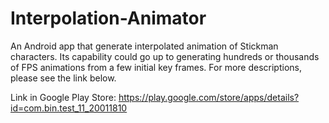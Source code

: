 # Interpolation-Animator
An Android app that generate interpolated animation of Stickman characters. Its capability could go up to generating hundreds or thousands of FPS animations from a few initial key frames. For more descriptions, please see the link below.

Link in Google Play Store:
https://play.google.com/store/apps/details?id=com.bin.test_11_20011810
